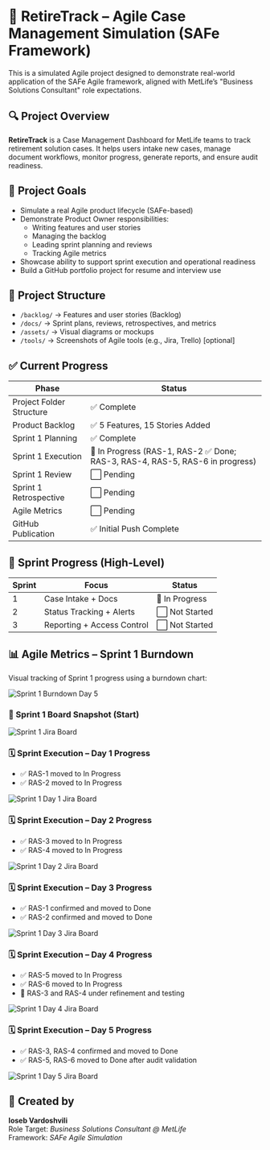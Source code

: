 # 🧩 RetireTrack – Agile Case Management Simulation (SAFe Framework)

This is a simulated Agile project designed to demonstrate real-world application of the SAFe Agile framework, aligned with MetLife’s "Business Solutions Consultant" role expectations.

## 🔍 Project Overview

**RetireTrack** is a Case Management Dashboard for MetLife teams to track retirement solution cases. It helps users intake new cases, manage document workflows, monitor progress, generate reports, and ensure audit readiness.

## 🧠 Project Goals

- Simulate a real Agile product lifecycle (SAFe-based)
- Demonstrate Product Owner responsibilities:
  - Writing features and user stories
  - Managing the backlog
  - Leading sprint planning and reviews
  - Tracking Agile metrics
- Showcase ability to support sprint execution and operational readiness
- Build a GitHub portfolio project for resume and interview use

## 📂 Project Structure

- `/backlog/` → Features and user stories (Backlog)
- `/docs/` → Sprint plans, reviews, retrospectives, and metrics
- `/assets/` → Visual diagrams or mockups
- `/tools/` → Screenshots of Agile tools (e.g., Jira, Trello) [optional]

## ✅ Current Progress

| Phase                  | Status                              |
|------------------------|--------------------------------------|
| Project Folder Structure | ✅ Complete                         |
| Product Backlog        | ✅ 5 Features, 15 Stories Added      |
| Sprint 1 Planning      | ✅ Complete                          |
| Sprint 1 Execution     | 🚀 In Progress (RAS-1, RAS-2 ✅ Done; RAS-3, RAS-4, RAS-5, RAS-6 in progress)|
| Sprint 1 Review        | ⬜ Pending                           |
| Sprint 1 Retrospective | ⬜ Pending                           |
| Agile Metrics          | ⬜ Pending                           |
| GitHub Publication     | ✅ Initial Push Complete             |

## 📆 Sprint Progress (High-Level)

| Sprint | Focus                         | Status        |
|--------|-------------------------------|---------------|
| 1      | Case Intake + Docs            | 🚀 In Progress|
| 2      | Status Tracking + Alerts      | ⬜ Not Started|
| 3      | Reporting + Access Control    | ⬜ Not Started|

## 📊 Agile Metrics – Sprint 1 Burndown

Visual tracking of Sprint 1 progress using a burndown chart:

![Sprint 1 Burndown Day 5](assets/metrics/sprint1_burndown_day5.png)

### 🧩 Sprint 1 Board Snapshot (Start)  
![Sprint 1 Jira Board](assets/board-screenshots/sprint1_board_start_jira.png)

### 🗓️ Sprint Execution – Day 1 Progress
- ✅ RAS-1 moved to In Progress
- ✅ RAS-2 moved to In Progress

![Sprint 1 Day 1 Jira Board](assets/board-screenshots/sprint1_day1_jira.png)

### 🗓️ Sprint Execution – Day 2 Progress
- ✅ RAS-3 moved to In Progress
- ✅ RAS-4 moved to In Progress

![Sprint 1 Day 2 Jira Board](assets/board-screenshots/sprint1_day2_jira.png)

### 🗓️ Sprint Execution – Day 3 Progress
- ✅ RAS-1 confirmed and moved to Done
- ✅ RAS-2 confirmed and moved to Done

![Sprint 1 Day 3 Jira Board](assets/board-screenshots/sprint1_day3_jira.png)

### 🗓️ Sprint Execution – Day 4 Progress
- ✅ RAS-5 moved to In Progress
- ✅ RAS-6 moved to In Progress
- 🔄 RAS-3 and RAS-4 under refinement and testing

![Sprint 1 Day 4 Jira Board](assets/board-screenshots/sprint1_day4_jira.png)

### 🗓️ Sprint Execution – Day 5 Progress
- ✅ RAS-3, RAS-4 confirmed and moved to Done
- ✅ RAS-5, RAS-6 moved to Done after audit validation

![Sprint 1 Day 5 Jira Board](assets/board-screenshots/sprint1_day5_jira.png)

## 👤 Created by

**Ioseb Vardoshvili**  
Role Target: *Business Solutions Consultant @ MetLife*  
Framework: *SAFe Agile Simulation*
